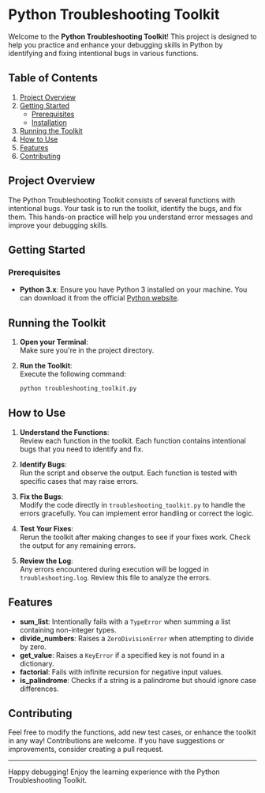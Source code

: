 # Python Troubleshooting Toolkit

Welcome to the **Python Troubleshooting Toolkit**! This project is designed to help you practice and enhance your debugging skills in Python by identifying and fixing intentional bugs in various functions.

## Table of Contents

1. [Project Overview](#project-overview)
2. [Getting Started](#getting-started)
   - [Prerequisites](#prerequisites)
   - [Installation](#installation)
3. [Running the Toolkit](#running-the-toolkit)
4. [How to Use](#how-to-use)
5. [Features](#features)
6. [Contributing](#contributing)

## Project Overview

The Python Troubleshooting Toolkit consists of several functions with intentional bugs. Your task is to run the toolkit, identify the bugs, and fix them. This hands-on practice will help you understand error messages and improve your debugging skills.

## Getting Started

### Prerequisites

- **Python 3.x**: Ensure you have Python 3 installed on your machine. You can download it from the official [Python website](https://www.python.org/downloads/).

## Running the Toolkit

1. **Open your Terminal**:  
   Make sure you're in the project directory.

2. **Run the Toolkit**:  
   Execute the following command:
   ```bash
   python troubleshooting_toolkit.py
   ```

## How to Use

1. **Understand the Functions**:  
   Review each function in the toolkit. Each function contains intentional bugs that you need to identify and fix.

2. **Identify Bugs**:  
   Run the script and observe the output. Each function is tested with specific cases that may raise errors.

3. **Fix the Bugs**:  
   Modify the code directly in `troubleshooting_toolkit.py` to handle the errors gracefully. You can implement error handling or correct the logic.

4. **Test Your Fixes**:  
   Rerun the toolkit after making changes to see if your fixes work. Check the output for any remaining errors.

5. **Review the Log**:  
   Any errors encountered during execution will be logged in `troubleshooting.log`. Review this file to analyze the errors.

## Features

- **sum_list**: Intentionally fails with a `TypeError` when summing a list containing non-integer types.
- **divide_numbers**: Raises a `ZeroDivisionError` when attempting to divide by zero.
- **get_value**: Raises a `KeyError` if a specified key is not found in a dictionary.
- **factorial**: Fails with infinite recursion for negative input values.
- **is_palindrome**: Checks if a string is a palindrome but should ignore case differences.

## Contributing

Feel free to modify the functions, add new test cases, or enhance the toolkit in any way! Contributions are welcome. If you have suggestions or improvements, consider creating a pull request.

---

Happy debugging! Enjoy the learning experience with the Python Troubleshooting Toolkit.

